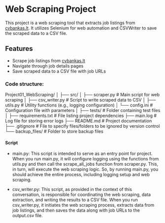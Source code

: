 # Web Scraping Project

This project is a web scraping tool that extracts job listings from [cvbankas.lt](https://www.cvbankas.lt/?padalinys%5B%5D=88&keyw=). 
It utilizes Selenium for web automation and CSVWriter to save the scraped data to a CSV file.

## Features

- Scrape job listings from [cvbankas.lt](https://www.cvbankas.lt/?padalinys%5B%5D=88&keyw=)
- Navigate through job details pages
- Save scraped data to a CSV file with job URLs

### Code structure:

Project01_WebScraping/
│
├── src/
│   ├── scraper.py          # Main script for web scraping
│   ├── csv_writer.py       # Script to write scraped data to CSV
│   ├── utils.py            # Utility functions (e.g., logging configuration)
│   └── config.ini          # Configuration file with parameters
│
├── tests/                  # Folder containing test files
│
├── requirements.txt        # File listing project dependencies
├── main.log                # Log file for storing error logs
├── README.md               # Project documentation
├── .gitignore              # File to specify files/folders to be ignored by version control
└── backup_files/           # Folder to store backup files

#### Script

- main.py: This script is intended to serve as an entry point for project. When you run main.py, it will configure 
logging using the functions from utils.py and then call the scrape_all_jobs function from scraper.py. 
This, in turn, will execute the web scraping logic.
So, by running main.py, you should achieve the entire process, including logging setup and web scraping.

- csv_writer.py: This script, as provided in the context of this conversation, is responsible for coordinating the 
web scraping, data extraction, and writing the results to a CSV file.
When you run csv_writer.py, it initiates the web scraping process, extracts data from job listings, and then saves 
the data along with job URLs to the output.csv file.